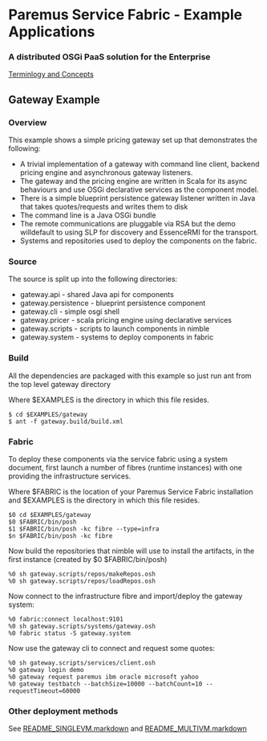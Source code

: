 # Paremus Service Fabric - Example Applications #
### A distributed OSGi PaaS solution for the Enterprise ###

[Terminlogy and Concepts](https://docs.paremus.com/display/SF18/Terminology+and+Concepts)


## Gateway Example ##

### Overview ###

This example shows a simple pricing gateway set up that demonstrates the following:

* A trivial implementation of a gateway with command line client,
backend pricing engine and asynchronous gateway listeners.
* The gateway and the pricing engine are written in Scala for its
async behaviours and use OSGi declarative services as the component
model.
* There is a simple blueprint persistence gateway listener written in
Java that takes quotes/requests and writes them to disk
* The command line is a Java OSGi bundle
* The remote communications are pluggable via RSA but the demo willdefault to using SLP for discovery and EssenceRMI for the transport.
* Systems and repositories used to deploy the components on the fabric.

### Source ###

The source is split up into the following directories:

* gateway.api - shared Java api for components
* gateway.persistence - blueprint persistence component
* gateway.cli - simple osgi shell
* gateway.pricer - scala pricing engine using declarative services
* gateway.scripts - scripts to launch components in nimble
* gateway.system - systems to deploy components in fabric

### Build ###

All the dependencies are packaged with this example so just run ant from the top level gateway directory

Where $EXAMPLES is the directory in which this file resides.

    $ cd $EXAMPLES/gateway
    $ ant -f gateway.build/build.xml

### Fabric ###

To deploy these components via the service fabric using a system document, first launch a number of fibres (runtime instances) with one providing the infrastructure services.

Where $FABRIC is the location of your Paremus Service Fabric installation and $EXAMPLES is the directory in which this file resides.

    $0 cd $EXAMPLES/gateway
    $0 $FABRIC/bin/posh
    $1 $FABRIC/bin/posh -kc fibre --type=infra
    $n $FABRIC/bin/posh -kc fibre

Now build the repositories that nimble will use to install the artifacts, in the first instance (created by $0 $FABRIC/bin/posh)

    %0 sh gateway.scripts/repos/makeRepos.osh
    %0 sh gateway.scripts/repos/loadRepos.osh

Now connect to the infrastructure fibre and import/deploy the gateway system:

    %0 fabric:connect localhost:9101
    %0 sh gateway.scripts/systems/gateway.osh
    %0 fabric status -S gateway.system

Now use the gateway cli to connect and request some quotes:

    %0 sh gateway.scripts/services/client.osh
    %0 gateway login demo
    %0 gateway request paremus ibm oracle microsoft yahoo
    %0 gateway testbatch --batchSize=10000 --batchCount=10 --requestTimeout=60000


### Other deployment methods ####

See [README_SINGLEVM.markdown](https://github.com/paremus/examples/blob/master/README_SINGLEVM.markdown) and [README_MULTIVM.markdown](https://github.com/paremus/examples/blob/master/README_MULTIVM.markdown)